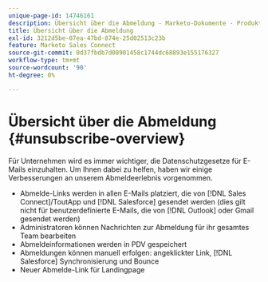 ```yaml
---
unique-page-id: 14746161
description: Übersicht über die Abmeldung - Marketo-Dokumente - Produktdokumentation
title: Übersicht über die Abmeldung
exl-id: 3212d5be-07ea-47bd-874e-25d02513c23b
feature: Marketo Sales Connect
source-git-commit: 0d37fbdb7d08901458c1744dc68893e155176327
workflow-type: tm+mt
source-wordcount: '90'
ht-degree: 0%

---
```


# Übersicht über die Abmeldung {#unsubscribe-overview}

Für Unternehmen wird es immer wichtiger, die Datenschutzgesetze für E-Mails einzuhalten. Um Ihnen dabei zu helfen, haben wir einige Verbesserungen an unserem Abmeldeerlebnis vorgenommen.

* Abmelde-Links werden in allen E-Mails platziert, die von [!DNL Sales Connect]/ToutApp und [!DNL Salesforce] gesendet werden (dies gilt nicht für benutzerdefinierte E-Mails, die von [!DNL Outlook] oder Gmail gesendet werden)
* Administratoren können Nachrichten zur Abmeldung für ihr gesamtes Team bearbeiten
* Abmeldeinformationen werden in PDV gespeichert
* Abmeldungen können manuell erfolgen: angeklickter Link, [!DNL Salesforce] Synchronisierung und Bounce
* Neuer Abmelde-Link für Landingpage
